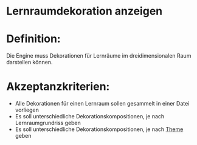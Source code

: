 # Lernraumdekoration anzeigen


# Definition:

Die Engine muss Dekorationen für Lernräume im dreidimensionalen Raum darstellen können.

# Akzeptanzkriterien:

- Alle Dekorationen für einen Lernraum sollen gesammelt in einer Datei vorliegen
- Es soll unterschiedliche Dekorationskompositionen, je nach Lernraumgrundriss geben
- Es soll unterschiedliche Dekorationskompositionen, je nach [Theme](Theme-GE.md) geben